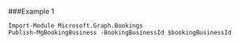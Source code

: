 ###Example 1
```
Import-Module Microsoft.Graph.Bookings
Publish-MgBookingBusiness -BookingBusinessId $bookingBusinessId
```
